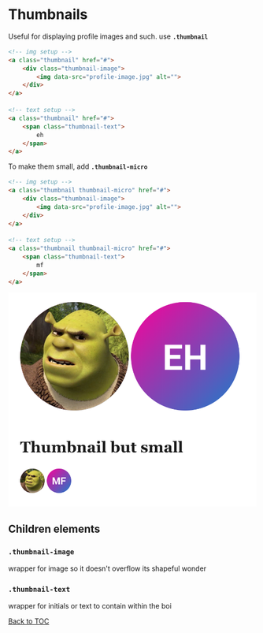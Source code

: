 

# Thumbnails

Useful for displaying profile images and such. use **`.thumbnail`**

```html
<!-- img setup -->
<a class="thumbnail" href="#">
	<div class="thumbnail-image">
		<img data-src="profile-image.jpg" alt="">
	</div>
</a>

<!-- text setup -->
<a class="thumbnail" href="#">
	<span class="thumbnail-text">
		eh
	</span>
</a>
```

To make them small, add **`.thumbnail-micro`**


```html
<!-- img setup -->
<a class="thumbnail thumbnail-micro" href="#">
	<div class="thumbnail-image">
		<img data-src="profile-image.jpg" alt="">
	</div>
</a>

<!-- text setup -->
<a class="thumbnail thumbnail-micro" href="#">
	<span class="thumbnail-text">
		mf
	</span>
</a>
```

![](../../images/thumbnail.png)



## Children elements


### **`.thumbnail-image`**

wrapper for image so it doesn't overflow its shapeful wonder


### **`.thumbnail-text`**

wrapper for initials or text to contain within the boi

[Back to TOC](../../../readme.md)